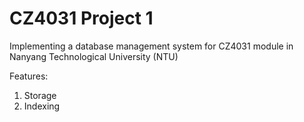 # CZ4031 Project 1

Implementing a database management system for CZ4031 module in Nanyang Technological University (NTU)  
  
  
Features:  
1) Storage  
2) Indexing  
